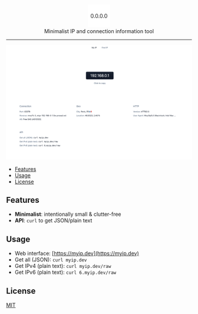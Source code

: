 <p align="center">
    <img alt="" height="60px" src="./public/android-chrome-256x256.png">
  <br />
  Minimalist IP and connection information tool
</p>

---

![Screenshot](./public/screenshot.png)

- [Features](#features)
- [Usage](#usage)
- [License](#license)

## Features

- **Minimalist**: intentionally small & clutter-free
- **API**: `curl` to get JSON/plain text

## Usage

- Web interface: [https://myip.dev](https://myip.dev)
- Get all (JSON): `curl myip.dev`
- Get IPv4 (plain text): `curl myip.dev/raw`
- Get IPv6 (plain text): `curl 6.myip.dev/raw`

## License

[MIT](./LICENSE)


